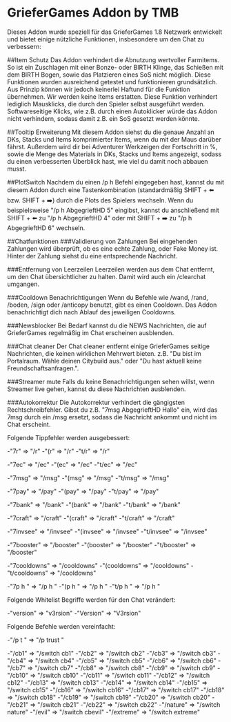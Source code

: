 # GrieferGames Addon by TMB

Dieses Addon wurde speziell für das GrieferGames 1.8 Netzwerk entwickelt und bietet einige nützliche Funktionen, insbesondere um den Chat zu verbessern:

##Item Schutz
Das Addon verhindert die Abnutzung wertvoller Farmitems. So ist ein Zuschlagen mit einer Bonze- oder BIRTH Klinge, das Schießen mit dem BIRTH Bogen, sowie das Platzieren eines SoS nicht möglich. Diese Funktionen wurden ausreichend getestet und funktionieren grundsätzlich. Aus Prinzip können wir jedoch keinerlei Haftund für die Funktion übernehmen. Wir werden keine Items erstatten. Diese Funktion verhindert lediglich Mausklicks, die durch den Spieler selbst ausgeführt werden. Softwareseitige Klicks, wie z.B. durch einen Autoklicker würde das Addon nicht verhindern, sodass damit z.B. ein SoS gesetzt werden könnte.

##Tooltip Erweiterung
Mit diesem Addon siehst du die genaue Anzahl an DKs, Stacks und Items komprimierter Items, wenn du mit der Maus darüber fährst. Außerdem wird dir bei Adventurer Werkzeigen der Fortschritt in %, sowie die Menge des Materials in DKs, Stacks und Items angezeigt, sodass du einen verbesserten Überblick hast, wie viel du damit noch abbauen musst.

##PlotSwitch
Nachdem du einen /p h Befehl eingegeben hast, kannst du mit diesem Addon durch eine Tastenkombination (standardmäßig SHIFT + ⬅️ bzw. SHIFT + ➡️) durch die Plots des Spielers wechseln. Wenn du beispielsweise "/p h AbgegrieftHD 5" eingibst, kannst du anschließend mit SHIFT + ⬅️ zu "/p h AbgegrieftHD 4" oder mit SHIFT + ➡️ zu "/p h AbgegrieftHD 6" wechseln.

##Chatfunktionen
###Validierung von Zahlungen
Bei eingehenden Zahlungen wird überprüft, ob es eine echte Zahlung, oder Fake Money ist. Hinter der Zahlung siehst du eine entsprechende Nachricht.

###Entfernung von Leerzeilen
Leerzeilen werden aus dem Chat entfernt, um den Chat übersichtlicher zu halten. Damit wird auch ein /clearchat umgangen.

###Cooldown Benachrichtigungen
Wenn du Befehle wie /wand, /rand, /boden, /sign oder /anticopy benutzt, gibt es einen Cooldown. Das Addon benachrichtigt dich nach Ablauf des jeweiligen Cooldowns.

###Newsblocker
Bei Bedarf kannst du die NEWS Nachrichten, die auf GrieferGames regelmäßig im Chat erscheinen ausblenden.

###Chat cleaner
Der Chat cleaner entfernt einige GrieferGames seitige Nachrichten, die keinen wirklichen Mehrwert bieten. z.B. "Du bist im Portalraum. Wähle deinen Citybuild aus." oder "Du hast aktuell keine Freundschaftsanfragen.".

###Streamer mute
Falls du keine Benachrichtigungen sehen willst, wenn Streamer live gehen, kannst du diese Nachrichten ausblenden.

###Autokorrektur
Die Autokorrektur verhindert die gängigsten Rechtschreibfehler. Gibst du z.B. "7msg AbgegrieftHD Hallo" ein, wird das 7msg durch ein /msg ersetzt, sodass die Nachricht ankommt und nicht im Chat erscheint.

Folgende Tippfehler werden ausgebessert:

-"7r" => "/r"
-"(r" => "/r"
-"t/r" => "/r"

-"7ec" => "/ec"
-"(ec" => "/ec"
-"t/ec" => "/ec"

-"7msg" => "/msg"
-"(msg" => "/msg"
-"t/msg" => "/msg"

-"7pay" => "/pay"
-"(pay" => "/pay"
-"t/pay" => "/pay"

-"7bank" => "/bank"
-"(bank" => "/bank"
-"t/bank" => "/bank"

-"7craft" => "/craft"
-"(craft" => "/craft"
-"t/craft" => "/craft"

-"7invsee" => "/invsee"
-"(invsee" => "/invsee"
-"t/invsee" => "/invsee"

-"7booster" => "/booster"
-"(booster" => "/booster"
-"t/booster" => "/booster"

-"7cooldowns" => "/cooldowns"
-"(cooldowns" => "/cooldowns"
-"t/cooldowns" => "/cooldowns"

-"7p h " => "/p h "
-"(p h " => "/p h "
-"t/p h " => "/p h "

Folgende Whitelist Begriffe werden für den Chat verändert:

-"version" => "v3rsion"
-"Version" => "V3rsion"

Folgende Befehle werden vereinfacht:

-"/p t " => "/p trust "

-"/cb1" => "/switch cb1"
-"/cb2" => "/switch cb2"
-"/cb3" => "/switch cb3"
-"/cb4" => "/switch cb4"
-"/cb5" => "/switch cb5"
-"/cb6" => "/switch cb6"
-"/cb7" => "/switch cb7"
-"/cb8" => "/switch cb8"
-"/cb9" => "/switch cb9"
-"/cb10" => "/switch cb10"
-"/cb11" => "/switch cb11"
-"/cb12" => "/switch cb12"
-"/cb13" => "/switch cb13"
-"/cb14" => "/switch cb14"
-"/cb15" => "/switch cb15"
-"/cb16" => "/switch cb16"
-"/cb17" => "/switch cb17"
-"/cb18" => "/switch cb18"
-"/cb19" => "/switch cb19"
-"/cb20" => "/switch cb20"
-"/cb21" => "/switch cb21"
-"/cb22" => "/switch cb22"
-"/nature" => "/switch nature"
-"/evil" => "/switch cbevil"
-"/extreme" => "/switch extreme"
